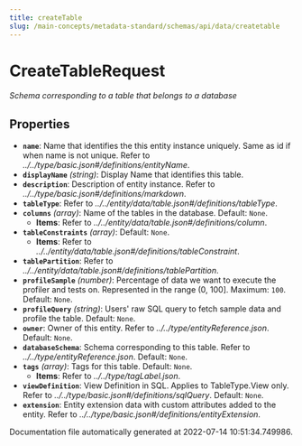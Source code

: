```yaml
---
title: createTable
slug: /main-concepts/metadata-standard/schemas/api/data/createtable
---
```


# CreateTableRequest

*Schema corresponding to a table that belongs to a database*

## Properties

- **`name`**: Name that identifies the this entity instance uniquely. Same as id if when name is not unique. Refer to *../../type/basic.json#/definitions/entityName*.
- **`displayName`** *(string)*: Display Name that identifies this table.
- **`description`**: Description of entity instance. Refer to *../../type/basic.json#/definitions/markdown*.
- **`tableType`**: Refer to *../../entity/data/table.json#/definitions/tableType*.
- **`columns`** *(array)*: Name of the tables in the database. Default: `None`.
  - **Items**: Refer to *../../entity/data/table.json#/definitions/column*.
- **`tableConstraints`** *(array)*: Default: `None`.
  - **Items**: Refer to *../../entity/data/table.json#/definitions/tableConstraint*.
- **`tablePartition`**: Refer to *../../entity/data/table.json#/definitions/tablePartition*.
- **`profileSample`** *(number)*: Percentage of data we want to execute the profiler and tests on. Represented in the range (0, 100]. Maximum: `100`. Default: `None`.
- **`profileQuery`** *(string)*: Users' raw SQL query to fetch sample data and profile the table. Default: `None`.
- **`owner`**: Owner of this entity. Refer to *../../type/entityReference.json*. Default: `None`.
- **`databaseSchema`**: Schema corresponding to this table. Refer to *../../type/entityReference.json*. Default: `None`.
- **`tags`** *(array)*: Tags for this table. Default: `None`.
  - **Items**: Refer to *../../type/tagLabel.json*.
- **`viewDefinition`**: View Definition in SQL. Applies to TableType.View only. Refer to *../../type/basic.json#/definitions/sqlQuery*. Default: `None`.
- **`extension`**: Entity extension data with custom attributes added to the entity. Refer to *../../type/basic.json#/definitions/entityExtension*.


Documentation file automatically generated at 2022-07-14 10:51:34.749986.
